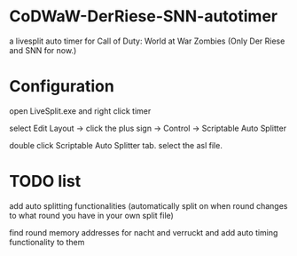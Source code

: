 # CoDWaW-DerRiese-SNN-autotimer

a livesplit auto timer for Call of Duty: World at War Zombies (Only Der Riese and SNN for now.)

# Configuration


open LiveSplit.exe and right click timer


select Edit Layout -> click the plus sign -> Control -> Scriptable Auto Splitter


double click Scriptable Auto Splitter tab. select the asl file.

# TODO list

add auto splitting functionalities (automatically split on when round changes to what round you have in your own split file)


find round memory addresses for nacht and verruckt and add auto timing functionality to them



